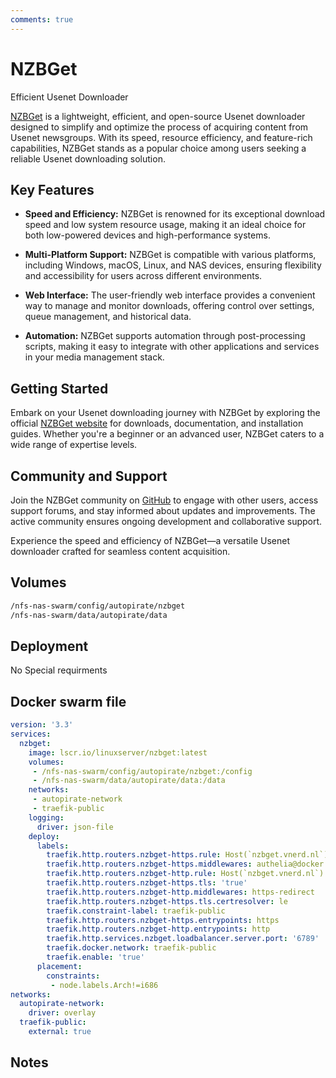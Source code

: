 ```yaml
---
comments: true
---
```


# NZBGet

Efficient Usenet Downloader

[NZBGet](https://nzbget.net/) is a lightweight, efficient, and open-source Usenet downloader designed to simplify and optimize the process of acquiring content from Usenet newsgroups. With its speed, resource efficiency, and feature-rich capabilities, NZBGet stands as a popular choice among users seeking a reliable Usenet downloading solution.

## Key Features

- **Speed and Efficiency:** NZBGet is renowned for its exceptional download speed and low system resource usage, making it an ideal choice for both low-powered devices and high-performance systems.

- **Multi-Platform Support:** NZBGet is compatible with various platforms, including Windows, macOS, Linux, and NAS devices, ensuring flexibility and accessibility for users across different environments.

- **Web Interface:** The user-friendly web interface provides a convenient way to manage and monitor downloads, offering control over settings, queue management, and historical data.

- **Automation:** NZBGet supports automation through post-processing scripts, making it easy to integrate with other applications and services in your media management stack.

## Getting Started

Embark on your Usenet downloading journey with NZBGet by exploring the official [NZBGet website](https://nzbget.net/) for downloads, documentation, and installation guides. Whether you're a beginner or an advanced user, NZBGet caters to a wide range of expertise levels.

## Community and Support

Join the NZBGet community on [GitHub](https://github.com/nzbget/nzbget) to engage with other users, access support forums, and stay informed about updates and improvements. The active community ensures ongoing development and collaborative support.

Experience the speed and efficiency of NZBGet—a versatile Usenet downloader crafted for seamless content acquisition.


## Volumes

```bash
/nfs-nas-swarm/config/autopirate/nzbget
/nfs-nas-swarm/data/autopirate/data
```

## Deployment
No Special requirments

## Docker swarm file
```yaml
version: '3.3'
services:
  nzbget:
    image: lscr.io/linuxserver/nzbget:latest
    volumes:
     - /nfs-nas-swarm/config/autopirate/nzbget:/config
     - /nfs-nas-swarm/data/autopirate/data:/data
    networks:
     - autopirate-network
     - traefik-public
    logging:
      driver: json-file
    deploy:
      labels:
        traefik.http.routers.nzbget-https.rule: Host(`nzbget.vnerd.nl`)
        traefik.http.routers.nzbget-https.middlewares: authelia@docker
        traefik.http.routers.nzbget-http.rule: Host(`nzbget.vnerd.nl`)
        traefik.http.routers.nzbget-https.tls: 'true'
        traefik.http.routers.nzbget-http.middlewares: https-redirect
        traefik.http.routers.nzbget-https.tls.certresolver: le
        traefik.constraint-label: traefik-public
        traefik.http.routers.nzbget-https.entrypoints: https
        traefik.http.routers.nzbget-http.entrypoints: http
        traefik.http.services.nzbget.loadbalancer.server.port: '6789'
        traefik.docker.network: traefik-public
        traefik.enable: 'true'
      placement:
        constraints:
         - node.labels.Arch!=i686
networks:
  autopirate-network:
    driver: overlay
  traefik-public:
    external: true
```
## Notes

